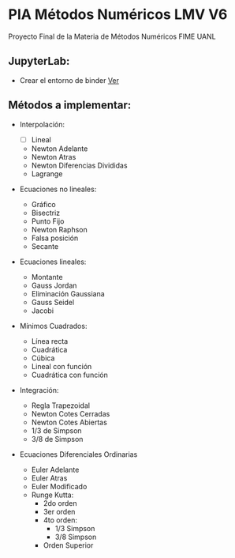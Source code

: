 # PIA Métodos Numéricos LMV V6
Proyecto Final de la Materia de Métodos Numéricos FIME UANL

## JupyterLab:
* Crear el entorno de binder [Ver](https://github.com/jupyterlab/jupyterlab-demo)

## Métodos a implementar:
* Interpolación:
    - [ ] Lineal
    * Newton Adelante
    * Newton Atras
    * Newton Diferencias Divididas
    * Lagrange
    
* Ecuaciones no lineales:
    * Gráfico
    * Bisectriz
    * Punto Fijo
    * Newton Raphson
    * Falsa posición
    * Secante
    
* Ecuaciones lineales:
    * Montante
    * Gauss Jordan
    * Eliminación Gaussiana
    * Gauss Seidel
    * Jacobi
    
* Mínimos Cuadrados:
    * Línea recta
    * Cuadrática
    * Cúbica 
    * Lineal con función
    * Cuadrática con función

* Integración:
    * Regla Trapezoidal
    * Newton Cotes Cerradas
    * Newton Cotes Abiertas
    * 1/3 de Simpson
    * 3/8 de Simpson

* Ecuaciones Diferenciales Ordinarias
    * Euler Adelante
    * Euler Atras
    * Euler Modificado
    * Runge Kutta:
        * 2do orden
        * 3er orden
        * 4to orden:
            * 1/3 Simpson
            * 3/8 Simpson
        * Orden Superior
